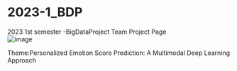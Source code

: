 # 2023-1_BDP
2023 1st semester -BigDataProject Team Project Page<Br>
![image](https://github.com/ChoKwonHwi/ChoKwonHwi/assets/44869777/33e0b3bd-a839-4968-be5a-c990c119ee89)

Theme:Personalized Emotion Score Prediction: A Multimodal Deep Learning Approach


